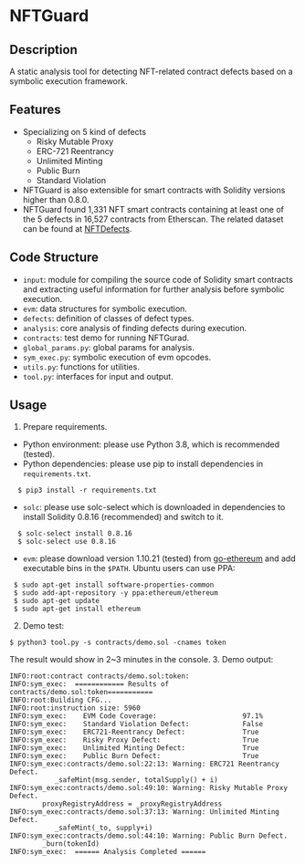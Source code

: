 # NFTGuard

## Description

A static analysis tool for detecting NFT-related contract defects based on a symbolic execution framework.

## Features

- Specializing on 5 kind of defects
  - Risky Mutable Proxy
  - ERC-721 Reentrancy
  - Unlimited Minting
  - Public Burn
  - Standard Violation
- NFTGuard is also extensible for smart contracts with Solidity versions higher than 0.8.0.
- NFTGuard found 1,331 NFT smart contracts containing at least one of the 5 defects in 16,527 contracts from Etherscan.
  The related dataset can be found at [NFTDefects](https://github.com/NFTDefects/nftdefects).

## Code Structure

- `input`: module for compiling the source code of Solidity smart contracts and extracting useful information for further analysis before symbolic execution.
- `evm`: data structures for symbolic execution.
- `defects`: definition of classes of defect types.
- `analysis`: core analysis of finding defects during execution.
- `contracts`: test demo for running NFTGurad.
- `global_params.py`: global params for analysis.
- `sym_exec.py`: symbolic execution of evm opcodes.
- `utils.py`: functions for utilities.
- `tool.py`: interfaces for input and output.

## Usage

1. Prepare requirements.

- Python environment: please use Python 3.8, which is recommended (tested).
- Python dependencies: please use pip to install dependencies in `requirements.txt`.

```shell
  $ pip3 install -r requirements.txt
```

- `solc`: please use solc-select which is downloaded in dependencies to install Solidity 0.8.16 (recommended) and switch to it.

```shell
  $ solc-select install 0.8.16
  $ solc-select use 0.8.16
```

- `evm`: please download version 1.10.21 (tested) from [go-ethereum](https://geth.ethereum.org/downloads) and add executable bins in the `$PATH`. Ubuntu users can use PPA:

```shell
 $ sudo apt-get install software-properties-common
 $ sudo add-apt-repository -y ppa:ethereum/ethereum
 $ sudo apt-get update
 $ sudo apt-get install ethereum
```

2. Demo test:

```shell
$ python3 tool.py -s contracts/demo.sol -cnames token
```

The result would show in 2~3 minutes in the console. 3. Demo output:

```shell
INFO:root:contract contracts/demo.sol:token:
INFO:sym_exec:  ============ Results of contracts/demo.sol:token===========
INFO:root:Building CFG...
INFO:root:instruction size: 5960
INFO:sym_exec:    EVM Code Coverage:                     97.1%
INFO:sym_exec:    Standard Violation Defect:             False
INFO:sym_exec:    ERC721-Reentrancy Defect:              True
INFO:sym_exec:    Risky Proxy Defect:                    True
INFO:sym_exec:    Unlimited Minting Defect:              True
INFO:sym_exec:    Public Burn Defect:                    True
INFO:sym_exec:contracts/demo.sol:22:13: Warning: ERC721 Reentrancy Defect.
           _safeMint(msg.sender, totalSupply() + i)
INFO:sym_exec:contracts/demo.sol:49:10: Warning: Risky Mutable Proxy Defect.
        proxyRegistryAddress = _proxyRegistryAddress
INFO:sym_exec:contracts/demo.sol:37:13: Warning: Unlimited Minting Defect.
           _safeMint(_to, supply+i)
INFO:sym_exec:contracts/demo.sol:44:10: Warning: Public Burn Defect.
        _burn(tokenId)
INFO:sym_exec:  ====== Analysis Completed ======
```
